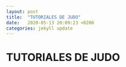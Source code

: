 ```yaml
---
layout: post
title:  "TUTORIALES DE JUDO"
date:   2020-05-13 20:09:23 +0200
categories: jekyll update
---
```


# TUTORIALES DE JUDO
